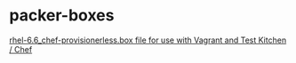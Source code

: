 # packer-boxes


[rhel-6.6_chef-provisionerless.box file for use with Vagrant and Test Kitchen / Chef](https://www.dropbox.com/s/4ml2pyjhat6etnx/rhel-6.6_chef-provisionerless.box?dl=0 )

